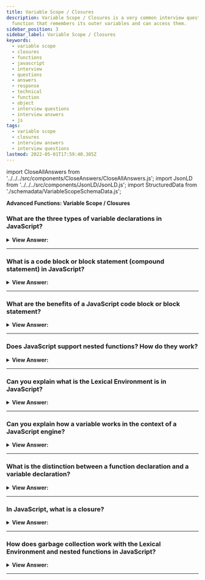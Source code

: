 ```yaml
---
title: Variable Scope / Closures
description: Variable Scope / Closures is a very common interview question. A closure is a
  function that remembers its outer variables and can access them.
sidebar_position: 3
sidebar_label: Variable Scope / Closures
keywords:
  - variable scope
  - closures
  - functions
  - javascript
  - interview
  - questions
  - answers
  - response
  - technical
  - function
  - object
  - interview questions
  - interview answers
  - js
tags:
  - variable scope
  - closures
  - interview answers
  - interview questions
lastmod: 2022-05-01T17:59:40.385Z
---
```


import CloseAllAnswers from '../../../src/components/CloseAnswers/CloseAllAnswers.js';
import JsonLD from '../../../src/components/JsonLD/JsonLD.js';
import StructuredData from './schemadata/VariableScopeSchemaData.js';

<JsonLD data={StructuredData} />

<head>
  <title>Variable Scope / Closures | JavaScript Frontend Phone Interview</title>
</head>

**Advanced Functions: Variable Scope / Closures**

<CloseAllAnswers />

### What are the three types of variable declarations in JavaScript?

<details>
  <summary><strong>View Answer:</strong></summary>
  <div>
  <div><strong>Interview Response:</strong> There are three types of variable declarations in JavaScript, including let, const, and the var legacy variable.
</div><br />
  <div><strong className="codeExample">Code Example:</strong> Declaration<br /><br />

  <div></div>

```js
let arr = [1, 2, 3];

const str = 'Hello';

var num = 1;
```

  </div>
  </div>
</details>

---

### What is a code block or block statement (compound statement) in JavaScript?

<details>
  <summary><strong>View Answer:</strong></summary>
  <div>
  <div><strong>Interview Response:</strong> We can use a block statement or compound statement to group zero or more statements encapsulated in curly brackets.
</div><br />
  <div><strong className="codeExample">Code Example:</strong> Code Block<br /><br />

  <div></div>

```js
// do some job with local variables that should not be seen outside
{
  let message = 'Hello'; // only visible in this block

  alert(message); // Hello
}

alert(message); // Error: message is not defined

// We can use this to isolate a piece of code
{
  // show message
  let message = 'Hello';
  alert(message); // returns Hello
}

{
  // show another message
  let message = 'Goodbye';
  alert(message); // returns Goodbye
}
```

  </div>
  </div>
</details>

---

### What are the benefits of a JavaScript code block or block statement?

<details>
  <summary><strong>View Answer:</strong></summary>
  <div>
  <div><strong>Interview Response:</strong> The main benefit is isolating a portion of your code, which improves control and reduces errors in your application.
</div><br />
  <div><strong className="codeExample">Code Example:</strong> No code block control results in an error<br /><br />

  <div></div>

```js
// show message
let message = 'Hello';
alert(message);

// show another message
let message = 'Goodbye'; // Error: variable already declared
alert(message);
```

  </div>
  </div>
</details>

---

### Does JavaScript support nested functions? How do they work?

<details>
  <summary><strong>View Answer:</strong></summary>
  <div>
  <div><strong>Interview Response:</strong> Yes, nested functions have interesting scoping rules in JavaScript. A nested function can access any variables and parameters of their outer parent function(s). This behavior allows us to give the parent function additional dynamic features.
</div><br />
  <div><strong className="codeExample">Code Example:</strong><br /><br />

  <div></div>

```js
function sayHiBye(firstName, lastName) {
  // helper nested function to use below
  function getFullName() {
    return firstName + ' ' + lastName;
  }

  alert('Hello, ' + getFullName());
  alert('Bye, ' + getFullName());
}
```

:::note

Nested functions are pretty standard in JavaScript because of their dynamic abilities, which allow an extension of the originating function.

:::

  </div>
  </div>
</details>

---

### Can you explain what is the Lexical Environment is in JavaScript?

<details>
  <summary><strong>View Answer:</strong></summary>
  <div>
  <div><strong>Interview Response:</strong> The Lexical Environment is a theoretical specification object, and it gets used to describe how things work. The Lexical Environment object consists of two parts, including the environment record and a reference to the outer lexical environment.</div><br />
  <div><strong>Technical Response:</strong> "Lexical Environment" is a specification object: it only exists "theoretically" in the language specification to describe how things work. We cannot access this object in our code and manipulate it directly. JavaScript engines may also optimize it, discard unused variables to save memory, and perform other internal tricks if the visible behavior remains as described. The Lexical Environment object consists of two parts, including the environment record and a reference to the outer lexical environment. The Environment Record is an object that stores local variables as its properties (and some other information like the value of this).
  </div><br/><br/>

:::note

The Environment Record is an object that stores all local variables as its properties and some other information like the value of this.

:::

  </div>
</details>

---

### Can you explain how a variable works in the context of a JavaScript engine?

<details>
  <summary><strong>View Answer:</strong></summary>
  <div>
  <div><strong>Interview Response:</strong> A variable is just a property of the special internal object called the Environment Record. To access or change a variable means to get or manipulate a property of that object.
</div><br />
  <div><strong className="codeExample">Code Example:</strong><br /><br />

  <div></div>

```js
let word = 'Hello';
// Lexical Environment Record --> property = word: "Hello"; outer --> null

// ENGINE EXECUTION

// execution start --> word: <uninitialized> - outer --> null
let word; // word: undefined
word = 'Hello'; // word: "Hello"
```

  </div>
  </div>
</details>

---

### What is the distinction between a function declaration and a variable declaration?

<details>
  <summary><strong>View Answer:</strong></summary>
  <div>
  <div><strong>Interview Response:</strong> A function is also a value, like a variable. The difference is that a Function Declaration is fully initialized when the script loads. When a Lexical Environment gets created, a Function Declaration immediately becomes a ready-to-use function.
</div><br />

:::note
You should be aware that this only applies to function declarations, not function expressions.
:::

  </div>
</details>

---

### In JavaScript, what is a closure?

<details>
  <summary><strong>View Answer:</strong></summary>
  <div>
  <div><strong>Interview Response:</strong> A closure is a function that remembers its outer variables and can access them. In JavaScript, all functions are naturally Closures (there is only one exception, The "new Function" syntax). Functions automatically remember where their point of creation is using a hidden [[Environment]] property, and then their code can access outer variables.</div><br />
  <div><strong>Technical Response:</strong> A closure is a function that remembers its outer variables and can access them. In some languages, that is impossible, or a function is written in a special way to make it happen. In JavaScript, all functions are naturally Closures (there is only one exception, The "new Function" syntax). Functions automatically remember where their point of creation is using a hidden [[Environment]] property, and then their code can access outer variables.
  </div><br />

:::note
This should not be confused with a code block.
:::

  </div>
</details>

---

### How does garbage collection work with the Lexical Environment and nested functions in JavaScript?

<details>
  <summary><strong>View Answer:</strong></summary>
  <div>
  <div><strong>Interview Response:</strong> Usually, a Lexical Environment is removed from memory with all the variables after the function call finishes. That is because there are no references to it. As with any JavaScript object, it is only kept in memory while it is reachable. A Lexical Environment object dies when it becomes unreachable (like any other object). In other words, it exists while there is at least one nested function referencing it.</div><br />
  <div><strong>Technical Response:</strong> After the function call completes, a Lexical Environment typically disappears from memory and all variables. This behavior occurs because there are no references to it, and it is only retained in memory while it is accessible, just like any other JavaScript object. If a nested function is reached after the end of a function, it contains the [[Environment]] attribute, which refers to the lexical environment. In such a situation, the Lexical Environment is still available even after the function completes, therefore, it remains alive. When a Lexical Environment object becomes inaccessible, it dies (like any other object). In other words, it persists as long as there is at least one nested function that refers to it.
  </div><br />
  <div><strong className="codeExample">Code Example:</strong><br /><br />

  <div></div>

```js
function f() {
  let value = 123;

  return function () {
    alert(value);
  };
}

let g = f(); // g.[[Environment]] stores a reference to the Lexical Environment
// of the corresponding f() call

function f() {
  let value = 123;

  return function () {
    alert(value);
  };
}

let g = f(); // while g function exists, the value stays in memory

g = null; // ...and now the memory is cleaned up
```

  </div>
  </div>
</details>

---
